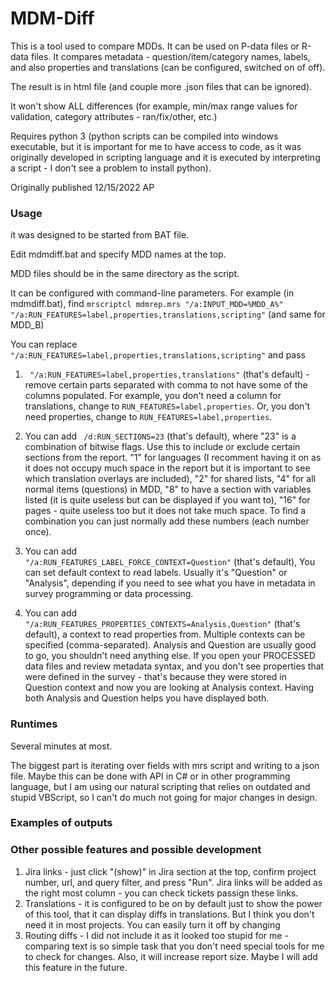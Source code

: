 # MDM-Diff

This is a tool used to compare MDDs. It can be used on P-data files or R-data files. It compares metadata - question/item/category names, labels, and also properties and translations (can be configured, switched on of off).

The result is in html file (and couple more .json files that can be ignored).

It won't show ALL differences (for example, min/max range values for validation, category attributes - ran/fix/other, etc.)

Requires python 3 (python scripts can be compiled into windows executable, but it is important for me to have access to code, as it was originally developed in scripting language and it is executed by interpreting a script - I don't see a problem to install python).

Originally published 12/15/2022 AP

### Usage ###
it was designed to be started from BAT file.

Edit mdmdiff.bat and specify MDD names at the top.

MDD files should be in the same directory as the script.

It can be configured with command-line parameters. For example (in mdmdiff.bat), find
<code>mrscriptcl mdmrep.mrs "/a:INPUT_MDD=%MDD_A%" "/a:RUN_FEATURES=label,properties,translations,scripting"</code> (and same for MDD_B)

You can replace <code> "/a:RUN_FEATURES=label,properties,translations,scripting"</code> and pass
1. <code> "/a:RUN_FEATURES=label,properties,translations"</code> (that's default) - remove certain parts separated with comma to not have some of the columns populated. For example, you don't need a column for translations, change to <code>RUN_FEATURES=label,properties</code>. Or, you don't need properties, change to <code>RUN_FEATURES=label,properties</code>.

2. You can add <code> /d:RUN_SECTIONS=23</code> (that's default), where "23" is a combination of bitwise flags. Use this to include or exclude certain sections from the report. "1" for languages (I recomment having it on as it does not occupy much space in the report but it is important to see which translation overlays are included), "2" for shared lists, "4"  for all normal items (questions) in MDD, "8" to have a section with variables listed (it is quite useless but can be displayed if you want to), "16" for pages - quite useless too but it does not take much space. To find a combination you can just normally add these numbers (each number once).

3. You can add <code> "/a:RUN_FEATURES_LABEL_FORCE_CONTEXT=Question"</code> (that's default), You can set default context to read labels. Usually it's "Question" or "Analysis", depending if you need to see what you have in metadata in survey programming or data processing.

3. You can add <code> "/a:RUN_FEATURES_PROPERTIES_CONTEXTS=Analysis,Question"</code> (that's default), a context to read properties from. Multiple contexts can be specified (comma-separated). Analysis and Question are usually good to go, you shouldn't need anything else. If you open your PROCESSED data files and review metadata syntax, and you don't see properties that were defined in the survey - that's because they were stored in Question context and now you are looking at Analysis context. Having both Analysis and Question helps you have displayed both.

### Runtimes ###
Several minutes at most.

The biggest part is iterating over fields with mrs script and writing to a json file. Maybe this can be done with API in C# or in other programming language, but I am using our natural scripting that relies on outdated and stupid VBScript, so I can't do much not going for major changes in design.

### Examples of outputs ###

### Other possible features and possible development ###
1. Jira links - just click "(show)" in Jira section at the top, confirm project number, url, and query filter, and press "Run". Jira links will be added as the right most column - you can check tickets passign these links.
2. Translations - it is configured to be on by default just to show the power of this tool, that it can display diffs in translations. But I think you don't need it in most projects. You can easily turn it off by changing <code></code>
3. Routing diffs - I did not include it as it looked too stupid for me - comparing text is so simple task that you don't need special tools for me to check for changes. Also, it will increase report size. Maybe I will add this feature in the future.
